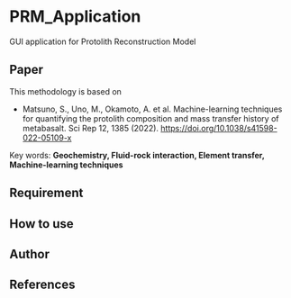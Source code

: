 # PRM_Application

GUI application for Protolith Reconstruction Model

## Paper
This methodology is based on
* Matsuno, S., Uno, M., Okamoto, A. et al. Machine-learning techniques for quantifying the protolith composition and mass transfer history of metabasalt. Sci Rep 12, 1385 (2022). https://doi.org/10.1038/s41598-022-05109-x

Key words: **Geochemistry, Fluid-rock interaction, Element transfer, Machine-learning techniques**

## Requirement

## How to use

## Author

## References
